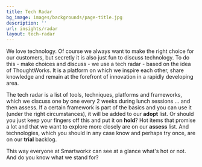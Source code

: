 ```yaml
---
title: Tech Radar
bg_image: images/backgrounds/page-title.jpg
description: ''
url: insights/radar
layout: tech-radar
---
```

We love technology. Of course we always want to make the right choice for our customers, but secretly it is also just fun to discuss technology. To do this - make choices and discuss - we use a tech radar - based on the idea of ThoughtWorks. It is a platform on which we inspire each other, share knowledge and remain at the forefront of innovation in a rapidly developing area.

The tech radar is a list of tools, techniques, platforms and frameworks, which we discuss one by one every 2 weeks during lunch sessions ... and then assess. If a certain framework is part of the basics and you can use it (under the right circumstances), it will be added to our **adopt** list. Or should you just keep your fingers off this and put it on **hold**? Hot items that promise a lot and that we want to explore more closely are on our **assess** list. And technologies, which you should in any case know and perhaps try once, are on our **trial** backlog.

This way everyone at Smartworkz can see at a glance what's hot or not. And do you know what we stand for?

